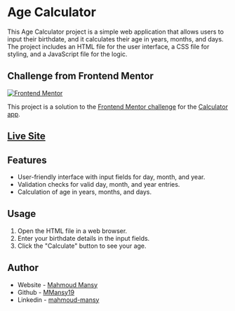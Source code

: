 # Age Calculator

This Age Calculator project is a simple web application that allows users to input their birthdate, and it calculates their age in years, months, and days. The project includes an HTML file for the user interface, a CSS file for styling, and a JavaScript file for the logic.

## Challenge from Frontend Mentor
[![Frontend Mentor](https://img.shields.io/badge/Frontend%20Mentor-Completed-brightgreen.svg)](https://www.frontendmentor.io/)

This project is a solution to the [Frontend Mentor challenge](https://www.frontendmentor.io/challenges/age-calculator-app-dF9DFFpj-Q) for the [Calculator app](https://main--mansy-age-calculator.netlify.app).

## [Live Site](https://main--mansy-age-calculator.netlify.app)
## Features
- User-friendly interface with input fields for day, month, and year.
- Validation checks for valid day, month, and year entries.
- Calculation of age in years, months, and days.
## Usage
1. Open the HTML file in a web browser.
2. Enter your birthdate details in the input fields.
3. Click the "Calculate" button to see your age.


## Author

- Website - [Mahmoud Mansy](https://mahmoud-mansy-portfolio.netlify.app/)
- Github - [MMansy19](https://github.com/MMansy19)
- Linkedin - [mahmoud-mansy](https://www.linkedin.com/in/mahmoud-mansy-a189a5232/)
